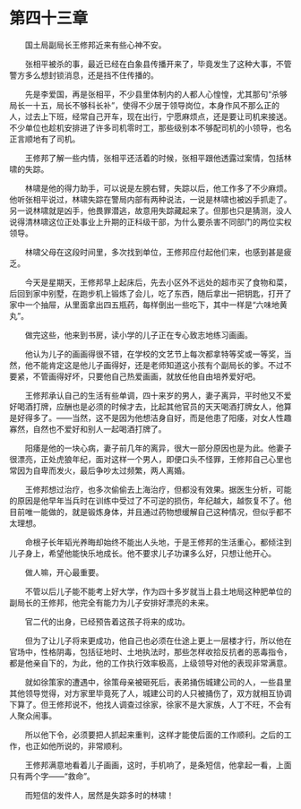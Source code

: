 #	第四十三章

　　国土局副局长王修邦近来有些心神不安。

　　张相平被杀的事，最近已经在白象县传播开来了，毕竟发生了这种大事，不管警方多么想封锁消息，还是挡不住传播的。

　　先是李爱国，再是张相平，不少县里体制内的人都人心惶惶，尤其那句“杀够局长一十五，局长不够科长补”，使得不少居于领导岗位，本身作风不那么正的人，过去上下班，经常自己开车，现在出行，宁愿麻烦点，还是要让司机来接送。不少单位也趁机安排进了许多司机零时工，那些级别本不够配司机的小领导，也名正言顺地有了司机。

　　王修邦了解一些内情，张相平还活着的时候，张相平跟他透露过案情，包括林啸的失踪。

　　林啸是他的得力助手，可以说是左膀右臂，失踪以后，他工作多了不少麻烦。他听张相平说过，林啸失踪在警局内部有两种说法，一说是林啸也被凶手抓走了。另一说林啸就是凶手，他畏罪潜逃，故意用失踪藏起来了。但那也只是猜测，没人说得清林啸这位正处事业上升期的正科级干部，为什么要杀害不同部门的两位实权领导。

　　林啸父母在这段时间里，多次找到单位，王修邦应付起他们来，也感到甚是疲乏。

　　今天是星期天，王修邦早上起床后，先去小区外不远处的超市买了食物和菜，后回到家中别墅，在跑步机上锻炼了会儿，吃了东西，随后拿出一把钥匙，打开了家中一个抽屉，从里面拿出四五瓶药，每样倒出一些吃下，其中一样是“六味地黄丸”。

　　做完这些，他来到书房，读小学的儿子正在专心致志地练习画画。

　　他认为儿子的画画得很不错，在学校的文艺节上每次都拿特等奖或一等奖，当然，他不能肯定这是他儿子画得好，还是老师知道这小孩有个副局长的爹。不过不要紧，不管画得好坏，只要他自己热爱画画，就放任他自由培养爱好吧。

　　王修邦承认自己的生活有些单调，四十来岁的男人，妻子离异，平时他又不爱好喝酒打牌，应酬也是必须的时候才去，比起其他官员的天天喝酒打牌女人，他算是好得多了。——当然，这不是因为他想洁身自好，而是他患了阳痿，对女人性趣寡然，自然也不爱好和别人一起喝酒打牌了。

　　阳痿是他的一块心病，妻子前几年的离异，很大一部分原因也是为此。他妻子很漂亮，正处虎狼年纪，面对这样一个男人，即便口头不怪罪，王修邦自己心里也常因为自卑而发火，最后争吵太过频繁，两人离婚。

　　王修邦想过治疗，也多次偷偷去上海治疗，但都没有效果。据医生分析，可能的原因是他早年当兵时在训练中受过了不可逆的损伤，年纪越大，越恢复不了。他目前唯一能做的，就是锻炼身体，并且通过药物想缓解自己这种情况，但似乎都不太理想。

　　命根子长年韬光养晦却始终不能出人头地，于是王修邦的生活重心，都倾注到儿子身上，希望他能快乐地成长。他不要求儿子功课多么好，只想让他开心。

　　做人嘛，开心最重要。

　　不管以后儿子能不能考上好大学，作为四十多岁就当上县土地局这种肥单位的副局长的王修邦，他完全有能力为儿子安排好漂亮的未来。

　　官二代的出身，已经预告着这孩子将来的成功。

　　但为了让儿子将来更成功，他自己也必须在仕途上更上一层楼才行，所以他在官场中，性格阴毒，包括征地时、土地执法时，那些怎样收拾反抗者的恶毒指令，都是他亲自下的，为此，他的工作执行效率极高，上级领导对他的表现非常满意。

　　就如徐策家的遭遇中，徐策母亲被砸死后，表弟捅伤城建公司的人，一些县里其他领导觉得，对方家里毕竟死了人，城建公司的人只被捅伤了，双方就相互协调下算了。但王修邦说不，他找人调查过徐家，徐家不是大家族，人丁不旺，不会有人聚众闹事。

　　所以他下令，必须要把人抓起来重判，这样才能使后面的工作顺利。之后的工作，也正如他所说的，非常顺利。

　　王修邦满意地看着儿子画画，这时，手机响了，是条短信，他拿起一看，上面只有两个字——“救命”。

　　而短信的发件人，居然是失踪多时的林啸！

